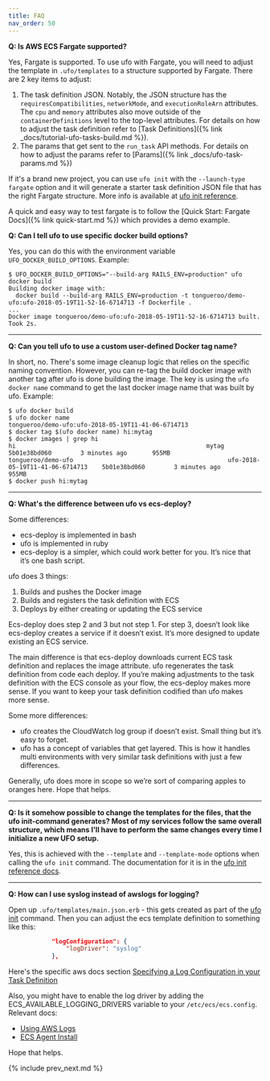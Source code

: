 ```yaml
---
title: FAQ
nav_order: 50
---
```


**Q: Is AWS ECS Fargate supported?**

Yes, Fargate is supported.  To use ufo with Fargate, you will need to adjust the template in `.ufo/templates` to a structure supported by Fargate.  There are 2 key items to adjust:

1. The task definition JSON. Notably, the JSON structure has the `requiresCompatibilities`, `networkMode`, and `executionRoleArn` attributes. The `cpu` and `memory` attributes also move outside of the `containerDefinitions` level to the top-level attributes. For details on how to adjust the task definition refer to [Task Definitions]({% link _docs/tutorial-ufo-tasks-build.md %}).
2. The params that get sent to the `run_task` API methods. For details on how to adjust the params refer to [Params]({% link _docs/ufo-task-params.md %})

If it's a brand new project, you can use `ufo init` with the `--launch-type fargate` option and it will generate a starter task definition JSON file that has the right Fargate structure. More info is available at [ufo init reference](/reference/ufo-init/#fargate-support).

A quick and easy way to test fargate is to follow the [Quick Start: Fargate Docs]({% link quick-start.md %}) which provides a demo example.

**Q: Can I tell ufo to use specific docker build options?**

Yes, you can do this with the environment variable `UFO_DOCKER_BUILD_OPTIONS`.  Example:

```
$ UFO_DOCKER_BUILD_OPTIONS="--build-arg RAILS_ENV=production" ufo docker build
Building docker image with:
  docker build --build-arg RAILS_ENV=production -t tongueroo/demo-ufo:ufo-2018-05-19T11-52-16-6714713 -f Dockerfile .
...
Docker image tongueroo/demo-ufo:ufo-2018-05-19T11-52-16-6714713 built.  Took 2s.
```

---

**Q: Can you tell ufo to use a custom user-defined Docker tag name?**

In short, no. There's some image cleanup logic that relies on the specific naming convention.  However, you can re-tag the build docker image with another tag after ufo is done building the image.  The key is using the `ufo docker name` command to get the last docker image name that was built by ufo. Example:

```
$ ufo docker build
$ ufo docker name
tongueroo/demo-ufo:ufo-2018-05-19T11-41-06-6714713
$ docker tag $(ufo docker name) hi:mytag
$ docker images | grep hi
hi                                                     mytag                              5b01e38bd060        3 minutes ago       955MB
tongueroo/demo-ufo                                           ufo-2018-05-19T11-41-06-6714713    5b01e38bd060        3 minutes ago       955MB
$ docker push hi:mytag
```

---

**Q: What's the difference between ufo vs ecs-deploy?**

Some differences:

* ecs-deploy is implemented in bash
* ufo is implemented in ruby
* ecs-deploy is a simpler, which could work better for you. It’s nice that it’s one bash script.

ufo does 3 things:

1. Builds and pushes the Docker image
2. Builds and registers the task definition with ECS
3. Deploys by either creating or updating the ECS service

Ecs-deploy does step 2 and 3 but not step 1. For step 3, doesn’t look like ecs-deploy creates a service if it doesn’t exist. It’s more designed to update existing an ECS service.

The main difference is that ecs-deploy downloads current ECS task definition and replaces the image attribute. ufo regenerates the task definition from code each deploy. If you’re making adjustments to the task definition with the ECS console as your flow, the ecs-deploy makes more sense. If you want to keep your task definition codified than ufo makes more sense.

Some more differences:

* ufo creates the CloudWatch log group if doesn’t exist. Small thing but it’s easy to forget.
* ufo has a concept of variables that get layered. This is how it handles multi environments with very similar task definitions with just a few differences.

Generally, ufo does more in scope so we’re sort of comparing apples to oranges here.  Hope that helps.

---

**Q: Is it somehow possible to change the templates for the files, that the ufo init-command generates? Most of my services follow the same overall structure, which means I'll have to perform the same changes every time I initialize a new UFO setup.**

Yes, this is achieved with the `--template` and `--template-mode` options when calling the `ufo init` command. The documentation for it is in the [ufo init reference docs](http://ufoships.com/reference/ufo-init/).

---

**Q: How can I use syslog instead of awslogs for logging?**

Open up `.ufo/templates/main.json.erb` - this gets created as part of the [ufo init](http://ufoships.com/reference/ufo-init/) command.  Then you can adjust the ecs template definition to something like this:

```json
            "logConfiguration": {
                "logDriver": "syslog"
            },
```

Here's the specific aws docs section [Specifying a Log Configuration in your Task Definition](https://docs.aws.amazon.com/AmazonECS/latest/developerguide/using_awslogs.html#specify-log-config)

Also, you might have to enable the log driver by adding the ECS_AVAILABLE_LOGGING_DRIVERS variable to your `/etc/ecs/ecs.config`. Relevant docs:

* [Using AWS Logs](https://docs.aws.amazon.com/AmazonECS/latest/developerguide/using_awslogs.html#enable_awslogs)
* [ECS Agent Install](https://docs.aws.amazon.com/AmazonECS/latest/developerguide/ecs-agent-install.html)

Hope that helps.

{% include prev_next.md %}
